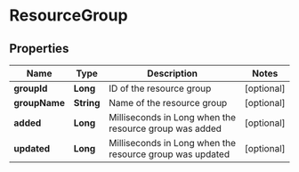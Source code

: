 

# ResourceGroup

## Properties

Name | Type | Description | Notes
------------ | ------------- | ------------- | -------------
**groupId** | **Long** | ID of the resource group |  [optional]
**groupName** | **String** | Name of the resource group |  [optional]
**added** | **Long** | Milliseconds in Long when the resource group was added |  [optional]
**updated** | **Long** | Milliseconds in Long when the resource group was updated |  [optional]



